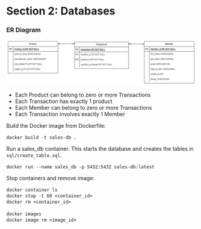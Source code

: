 # Section 2: Databases

### ER Diagram
![image](ER_diagram.jpg)
- Each Product can belong to zero or more Transactions
- Each Transaction has exactly 1 product
- Each Member can belong to zero or more Transactions
- Each Transaction involves exactly 1 Member


Build the Docker image from Dockerfile:
```
docker build -t sales-db .
```

Run a sales_db container. This starts the database and creates the tables in `sql/create_table.sql`.
```
docker run --name sales_db -p 5432:5432 sales-db:latest
```

Stop containers and remove image:
```
docker container ls
docker stop -t 60 <container_id>
docker rm <container_id>

docker images
docker image rm <image_id>
```

